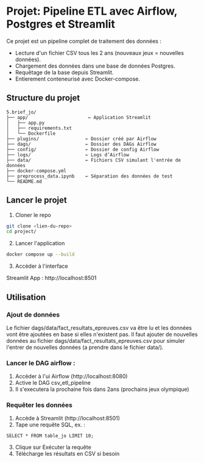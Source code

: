 # Projet: Pipeline ETL avec Airflow, Postgres et Streamlit 

Ce projet est un pipeline complet de traitement des données : 
 - Lecture d'un fichier CSV tous les 2 ans (nouveaux jeux = nouvelles données).
 - Chargement des données dans une base de données Postgres.
 - Requêtage de la base depuis Streamlit.
 - Entierement conteneurisé avec Docker-compose. 


## Structure du projet 

```plaintext
5.brief_jo/
├── app/                      ← Application Streamlit
│   ├── app.py
│   ├── requirements.txt
│   └── Dockerfile
├── plugins/                 ← Dossier créé par Airflow
├── dags/                    ← Dossier des DAGs Airflow
├── config/                  ← Dossier de config Airflow
├── logs/                    ← Logs d’Airflow
├── data/                    ← Fichiers CSV simulant l'entrée de données
├── docker-compose.yml
├── preprocess_data.ipynb    ← Séparation des données de test
└── README.md
```

## Lancer le projet

1. Cloner le repo

```bash
git clone <lien-du-repo>
cd project/
```

2. Lancer l'application

```bash
docker compose up --build
```

3. Accèder à l'interface 

Streamlit App : http://localhost:8501

## Utilisation

### Ajout de données
Le fichier dags/data/fact_resultats_epreuves.csv va être lu et les données vont être ajoutées en base si elles n'existent pas. 
Il faut ajouter de nouvelles données au fichier dags/data/fact_resultats_epreuves.csv pour simuler l'entrer de nouvelles données (a prendre dans le fichier data/). 

### Lancer le DAG airflow :
1. Accèder à l'ui Airflow (http://localhost:8080)
2. Active le DAG csv_etl_pipeline
3. Il s'executera la prochaine fois dans 2ans (prochains jeux olympique)

###  Requêter les données
1. Accède à Streamlit (http://localhost:8501)
2. Tape une requête SQL, ex. :
```
SELECT * FROM table_jo LIMIT 10;
```
3. Clique sur Exécuter la requête
4. Télécharge les résultats en CSV si besoin
